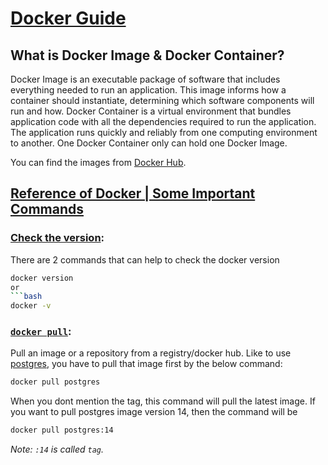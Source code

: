# [Docker Guide](https://docs.docker.com)

## What is Docker Image & Docker Container?

Docker Image is an executable package of software that includes everything needed to run an application. This image informs how a container should instantiate, determining which software components will run and how. Docker Container is a virtual environment that bundles application code with all the dependencies required to run the application. The application runs quickly and reliably from one computing environment to another. One Docker Container only can hold one Docker Image.

You can find the images from [Docker Hub](https://hub.docker.com/search).

## [Reference of Docker | Some Important Commands](https://docs.docker.com/reference)

### [Check the version](https://docs.docker.com/engine/reference/commandline/version):

There are 2 commands that can help to check the docker version
```bash
docker version
or
```bash
docker -v
```

### [`docker pull`](https://docs.docker.com/engine/reference/commandline/pull):

Pull an image or a repository from a registry/docker hub. Like to use [postgres](https://hub.docker.com/_/postgres), you have to pull that image first by the below command:

```bash
docker pull postgres
```

When you dont mention the tag, this command will pull the latest image. If you want to pull postgres image version 14, then the command will be

```bash
docker pull postgres:14
```

*Note: `:14` is called `tag`.*
